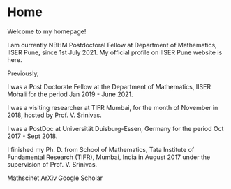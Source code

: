 # Home 
Welcome to my homepage!

I am currently NBHM Postdoctoral Fellow at Department of Mathematics, IISER Pune, since 1st July 2021.  My official profile on IISER Pune website is here. 

Previously, 

I was a  Post Doctorate Fellow at the Department of Mathematics, IISER Mohali for the period Jan 2019 - June 2021. 

I was a visiting researcher at TIFR Mumbai, for the month of November in 2018, hosted by Prof. V. Srinivas. 

I was a PostDoc at Universität Duisburg-Essen, Germany for the period Oct 2017 - Sept 2018.  

I finished my Ph. D.  from School of Mathematics, Tata Institute of Fundamental Research (TIFR), Mumbai, India in August 2017 under the supervision of Prof. V. Srinivas.

Mathscinet   ArXiv   Google Scholar
